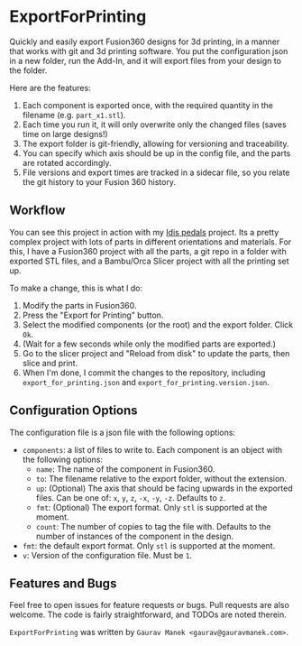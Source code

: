 # ExportForPrinting

Quickly and easily export Fusion360 designs for 3d printing, in a manner that works with git and 3d printing software. You put the configuration json in a new folder, run the Add-In, and it will export files from your design to the folder.

Here are the features:

1. Each component is exported once, with the required quantity in the filename (e.g. `part_x1.stl`).
2. Each time you run it, it will only overwrite only the changed files (saves time on large designs!)
3. The export folder is git-friendly, allowing for versioning and traceability.
4. You can specify which axis should be up in the config file, and the parts are rotated accordingly.
5. File versions and export times are tracked in a sidecar file, so you relate the git history to your Fusion 360 history.

## Workflow

You can see this project in action with my [Idis pedals](https://github.com/gauravmm/Idis-Pedals) project. Its a pretty complex project with lots of parts in different orientations and materials. For this, I have a Fusion360 project with all the parts, a git repo in a folder with exported STL files, and a Bambu/Orca Slicer project with all the printing set up.

To make a change, this is what I do:

 1. Modify the parts in Fusion360.
 2. Press the "Export for Printing" button.
 3. Select the modified components (or the root) and the export folder. Click `Ok`.
 4. (Wait for a few seconds while only the modified parts are exported.)
 5. Go to the slicer project and "Reload from disk" to update the parts, then slice and print.
 6. When I'm done, I commit the changes to the repository, including `export_for_printing.json` and `export_for_printing.version.json`.

## Configuration Options

The configuration file is a json file with the following options:

- `components`: a list of files to write to. Each component is an object with the following options:
  - `name`: The name of the component in Fusion360.
  - `to`: The filename relative to the export folder, without the extension.
  - `up`: (Optional) The axis that should be facing upwards in the exported files. Can be one of: `x`, `y`, `z`, `-x`, `-y`, `-z`. Defaults to `z`.
  - `fmt`: (Optional) The export format. Only `stl` is supported at the moment.
  - `count`: The number of copies to tag the file with. Defaults to the number of instances of the component in the design.
- `fmt`: the default export format. Only `stl` is supported at the moment.
- `v`: Version of the configuration file. Must be `1`.

## Features and Bugs

Feel free to open issues for feature requests or bugs. Pull requests are also welcome. The code is fairly straightforward, and TODOs are noted therein.

`ExportForPrinting` was written by `Gaurav Manek <gaurav@gauravmanek.com>`.
